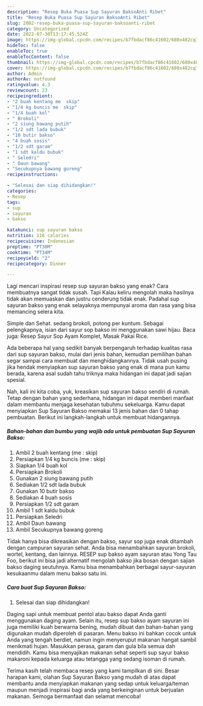 ```yaml
---
description: "Resep Buka Puasa Sup Sayuran BaksoAnti Ribet"
title: "Resep Buka Puasa Sup Sayuran BaksoAnti Ribet"
slug: 2002-resep-buka-puasa-sup-sayuran-baksoanti-ribet
category: Uncategorized
date: 2022-07-30T13:17:45.524Z
image: https://img-global.cpcdn.com/recipes/b7fbdacf86c41602/680x482cq70/sup-sayuran-bakso-foto-resep-utama.jpg
hideToc: false
enableToc: true
enableTocContent: false
thumbnail: https://img-global.cpcdn.com/recipes/b7fbdacf86c41602/680x482cq70/sup-sayuran-bakso-foto-resep-utama.jpg
cover: https://img-global.cpcdn.com/recipes/b7fbdacf86c41602/680x482cq70/sup-sayuran-bakso-foto-resep-utama.jpg
author: Admin
authorAv: notfound
ratingvalue: 4.3
reviewcount: 23
recipeingredient:
- "2 buah kentang me  skip"
- "1/4 kg buncis me  skip"
- "1/4 buah kol"
- " Brokoli"
- "2 siung bawang putih"
- "1/2 sdt lada bubuk"
- "10 butir bakso"
- "4 buah sosis"
- "1/2 sdt garam"
- "1 sdt kaldu bubuk"
- " Seledri"
- " Daun bawang"
- "Secukupnya bawang goreng"
recipeinstructions:

- "Selesai dan siap dihidangkan!"
categories:
- Resep
tags:
- sup
- sayuran
- bakso

katakunci: sup sayuran bakso 
nutrition: 116 calories
recipecuisine: Indonesian
preptime: "PT30M"
cooktime: "PT34M"
recipeyield: "2"
recipecategory: Dinner

---
```



Lagi mencari inspirasi resep sup sayuran bakso yang enak? Cara membuatnya sangat tidak susah. Tapi Kalau keliru mengolah maka hasilnya tidak akan memuaskan dan justru cenderung tidak enak. Padahal sup sayuran bakso yang enak selayaknya mempunyai aroma dan rasa yang bisa memancing selera kita.


Simple dan Sehat. sedang brokoli, potong per kuntum. Sebagai pelengkapnya, isian dari sayur sop bakso ini menggunakan sawi hijau. Baca juga: Resep Sayur Sop Ayam Komplet, Masak Pakai Rice.

Ada beberapa hal yang sedikit banyak berpengaruh terhadap kualitas rasa dari sup sayuran bakso, mulai dari jenis bahan, kemudian pemilihan bahan segar sampai cara membuat dan menghidangkannya. Tidak usah pusing jika hendak menyiapkan sup sayuran bakso yang enak di mana pun kamu berada, karena asal sudah tahu triknya maka hidangan ini dapat jadi sajian spesial.


Nah, kali ini kita coba, yuk, kreasikan sup sayuran bakso sendiri di rumah. Tetap dengan bahan yang sederhana, hidangan ini dapat memberi manfaat dalam membantu menjaga kesehatan tubuhmu sekeluarga. Kamu dapat menyiapkan Sup Sayuran Bakso memakai 13 jenis bahan dan 0 tahap pembuatan. Berikut ini langkah-langkah untuk membuat hidangannya.

<!--inarticleads1-->

##### Bahan-bahan dan bumbu yang wajib ada untuk pembuatan Sup Sayuran Bakso:

1. Ambil 2 buah kentang (me : skip)
1. Persiapkan 1/4 kg buncis (me : skip)
1. Siapkan 1/4 buah kol
1. Persiapkan  Brokoli
1. Gunakan 2 siung bawang putih
1. Sediakan 1/2 sdt lada bubuk
1. Gunakan 10 butir bakso
1. Sediakan 4 buah sosis
1. Persiapkan 1/2 sdt garam
1. Ambil 1 sdt kaldu bubuk
1. Persiapkan  Seledri
1. Ambil  Daun bawang
1. Ambil Secukupnya bawang goreng


Tidak hanya bisa dikreasikan dengan bakso, sayur sop juga enak ditambah dengan campuran sayuran sehat. Anda bisa menambahkan sayuran brokoli, wortel, kentang, dan lainnya. RESEP sup bakso ayam sayuran atau Yong Tau Foo, berikut ini bisa jadi alternatif mengolah bakso jika bosan dengan sajian bakso daging seutuhnya. Kamu bisa menambahkan berbagai sayur-sayuran kesukaanmu dalam menu bakso satu ini. 

<!--inarticleads2-->

##### Cara buat Sup Sayuran Bakso:


1. Selesai dan siap dihidangkan!

Daging sapi untuk membuat pentol atau bakso dapat Anda ganti menggunakan daging ayam. Selain itu, resep sup bakso ayam sayuran ini juga memiliki kuah berwarna bening, mudah dibuat dan bahan-bahan yang digunakan mudah diperoleh di pasaran. Menu bakso ini bahkan cocok untuk Anda yang tengah berdiet, namun ingin menyeruput makanan hangat sambil menikmati hujan. Masukkan perasa, garam dan gula bila semua dah mendidih. Kamu bisa menyajikan makanan sehat seperti sup sayur bakso makaroni kepada keluarga atau tetangga yang sedang isoman di rumah. 

Terima kasih telah membaca resep yang kami tampilkan di sini. Besar harapan kami, olahan Sup Sayuran Bakso yang mudah di atas dapat membantu anda menyiapkan makanan yang sedap untuk keluarga/teman maupun menjadi inspirasi bagi anda yang berkeinginan untuk berjualan makanan. Semoga bermanfaat dan selamat mencoba!
